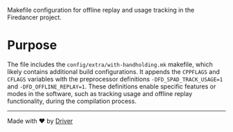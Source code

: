 <!--------------------------------------------------------------------------------->
<!-- IMPORTANT: This file is auto-generated by Driver (https://driver.ai). -------->
<!-- Manual edits may be overwritten on future commits. --------------------------->
<!--------------------------------------------------------------------------------->

Makefile configuration for offline replay and usage tracking in the Firedancer project.

# Purpose
The file includes the `config/extra/with-handholding.mk` makefile, which likely contains additional build configurations. It appends the `CPPFLAGS` and `CFLAGS` variables with the preprocessor definitions `-DFD_SPAD_TRACK_USAGE=1` and `-DFD_OFFLINE_REPLAY=1`. These definitions enable specific features or modes in the software, such as tracking usage and offline replay functionality, during the compilation process.

---
Made with ❤️ by [Driver](https://www.driver.ai/)